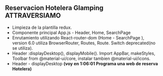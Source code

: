 ## Reservacion Hotelera Glamping ATTRAVERSIAMO



- Limpìeza de la plantilla redux.
- Componente principal App.js - Header, Home, SearchPage
- Enrutamiento utilizando React-router-dom (Home - SearchPage ), version 6.0 utiliza BrowserRouter, Routes, Route. Switch deprecated(no se utiliza).
- Header :displayDesktop(), displayMobile(). Import AppBar, makeStyles, Toolbar from @material-ui/core, instalar tambien @material-ui/icons.
- Header - displayDesktop <strong>(voy en 1:06:01 Programa una web de reserva Hotelera)</strong>
